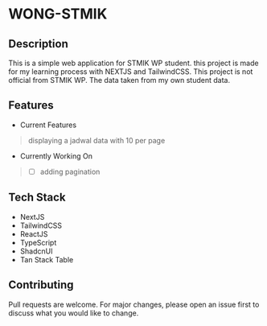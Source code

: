 # WONG-STMIK

## Description

This is a simple web application for STMIK WP student. this project is made for my learning process with NEXTJS and TailwindCSS. This project is not official from STMIK WP. The data taken from my own student data.

## Features

- Current Features
> displaying a jadwal data with 10 per page

- Currently Working On
> - [ ] adding pagination


## Tech Stack
- NextJS
- TailwindCSS
- ReactJS
- TypeScript
- ShadcnUI
- Tan Stack Table

## Contributing
Pull requests are welcome. For major changes, please open an issue first to discuss what you would like to change.

